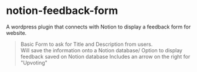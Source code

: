 # notion-feedback-form
A wordpress plugin that connects with Notion to display a feedback form for website.
> Basic Form to ask for Title and Description from users.  
  Will save the information onto a Notion database/
> Option to display feedback saved on Notion database
  Includes an arrow on the right for "Upvoting"
